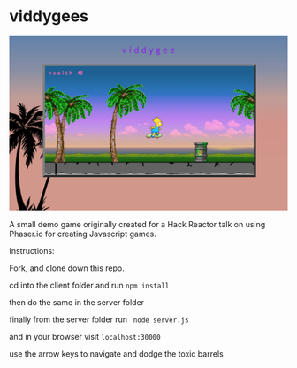 # viddygees
![Alt text](/client/assets/screenshot.png?raw=true "Screenshot")

A small demo game originally created for a Hack Reactor talk on using Phaser.io for creating Javascript games.


Instructions:

Fork, and clone down this repo.

cd into the client folder and run
```npm install```

then do the same in the server folder

finally from the server folder run
``` node server.js```

and in your browser visit
```localhost:30000```

use the arrow keys to navigate and dodge the toxic barrels
